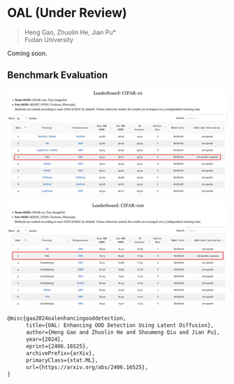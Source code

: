 # OAL (Under Review)

> Heng Gao, Zhuolin He, Jian Pu*    
> Fudan University  

Coming soon.

## Benchmark Evaluation
![image](OAL-cifar10-benchmark.png)

![image](OAL-cifar100-benchmark.png)


```
@misc{gao2024oalenhancingooddetection,
      title={OAL: Enhancing OOD Detection Using Latent Diffusion}, 
      author={Heng Gao and Zhuolin He and Shoumeng Qiu and Jian Pu},
      year={2024},
      eprint={2406.16525},
      archivePrefix={arXiv},
      primaryClass={stat.ML},
      url={https://arxiv.org/abs/2406.16525}, 
}
```
